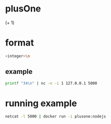 # plusOne
(+ 1)


# format
```bash
<integer>\n
```

## example
```bash
printf "34\n" | nc -n -i 1 127.0.0.1 5000
```

# running example
```bash
netcat -l 5000 | docker run -i plusone:nodejs
```
